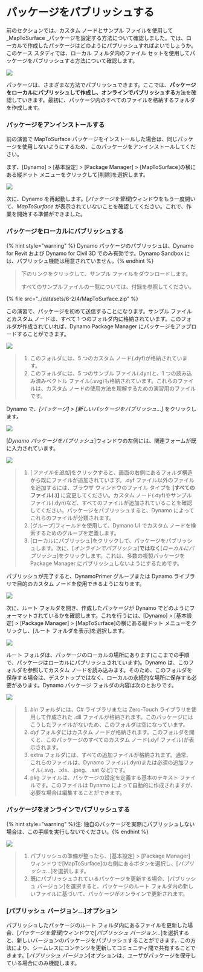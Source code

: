 # パッケージをパブリッシュする

前のセクションでは、カスタム ノードとサンプル ファイルを使用して _MapToSurface _パッケージを設定する方法について確認しました。では、ローカルで作成したパッケージはどのようにパブリッシュすればよいでしょうか。このケース スタディでは、ローカル フォルダ内のファイル セットを使用してパッケージをパブリッシュする方法について確認します。

![](<../images/6-2/3/develop package - custom nodes 01 (1) (6).jpg>)

パッケージは、さまざまな方法でパブリッシュできます。ここでは、**パッケージをローカルにパブリッシュして作成し、オンラインでパブリッシュする**方法を確認していきます。最初に、パッケージ内のすべてのファイルを格納するフォルダを作成します。

### パッケージをアンインストールする

前の演習で MapToSurface パッケージをインストールした場合は、同じパッケージを使用しないようにするため、このパッケージをアンインストールしてください。

まず、[Dynamo] > [基本設定] > [Package Manager] > [MapToSurface]の横にある縦ドット メニューをクリックして[削除]を選択します。

![](../images/6-2/4/publishapackage-deletepackage.jpg)

次に、Dynamo を再起動します。[_パッケージを管理_]ウィンドウをもう一度開いて、_MapToSurface_ が表示されていないことを確認してください。これで、作業を開始する準備ができました。

### パッケージをローカルにパブリッシュする

{% hint style="warning" %} Dynamo パッケージのパブリッシュは、Dynamo for Revit および Dynamo for Civil 3D でのみ有効です。Dynamo Sandbox には、パブリッシュ機能は用意されていません。{% endhint %}

> 下のリンクをクリックして、サンプル ファイルをダウンロードします。
>
> すべてのサンプルファイルの一覧については、付録を参照してください。

{% file src="../datasets/6-2/4/MapToSurface.zip" %}

この演習で、パッケージを初めて送信することになります。サンプル ファイルとカスタム ノードは、すべて 1 つのフォルダ内に格納されています。このフォルダが作成されていれば、Dynamo Package Manager にパッケージをアップロードすることができます。

![](../images/6-2/4/publishapackage-publishlocally01.jpg)

> 1. このフォルダには、5 つのカスタム ノード(.dyf)が格納されています。
> 2. このフォルダには、5 つのサンプル ファイル(.dyn)と、1 つの読み込み済みベクトル ファイル(.svg)も格納されています。これらのファイルは、カスタム ノードの使用方法を理解するための演習用のファイルです。

Dynamo で、_[パッケージ] > [新しいパッケージをパブリッシュ...]_ をクリックします。

![](../images/6-2/4/publishapackage-publishlocally02.jpg)

[_Dynamo パッケージをパブリッシュ_]ウィンドウの左側には、関連フォームが既に入力されています。

![](../images/6-2/4/publishapackage-publishlocally03.jpg)

> 1. [_ファイルを追加_]をクリックすると、画面の右側にあるフォルダ構造から既にファイルが追加されています。.dyf ファイル以外のファイルを追加するには、ブラウザ ウィンドウのファイル タイプを **[すべてのファイル(**_**.**_**)]** に変更してください。カスタム ノード(.dyf)やサンプル ファイル(.dyn)など、すべてのファイルが追加されていることを確認してください。パッケージをパブリッシュすると、Dynamo によってこれらのファイルが分類されます。
> 2. [グループ]フィールドを使用して、Dymano UI でカスタム ノードを検索するためのグループを定義します。
> 3. [ローカルにパブリッシュ]をクリックして、パッケージをパブリッシュします。次に、[_オンラインでパブリッシュ_]**ではなく**[_ローカルにパブリッシュ_]をクリックします。これは、多数の複製パッケージを Package Manager にパブリッシュしないようにするためです。

パブリッシュが完了すると、DynamoPrimer グループまたは Dynamo ライブラリで目的のカスタム ノードを使用できるようになります。

![](<../images/6-2/3/develop package - install package 02 (1) (4).jpg>)

次に、ルート フォルダを開き、作成したパッケージが Dynamo でどのようにフォーマットされているかを確認します。これを行うには、[Dynamo] > [基本設定] > [Package Manager] > [MapToSurface]の横にある縦ドット メニューをクリックし、[ルート フォルダを表示]を選択します。

![](../images/6-2/4/publishapackage-publishlocally05.jpg)

ルート フォルダは、パッケージのローカルの場所にあります(ここまでの手順で、パッケージはローカルにパブリッシュされています)。Dynamo は、このフォルダを参照してカスタム ノードを読み込みます。そのため、このフォルダを保存する場合は、デスクトップではなく、ローカルの永続的な場所に保存する必要があります。Dynamo パッケージ フォルダの内容は次のとおりです。

![](../images/6-2/4/publishapackage-publishlocally06.jpg)

> 1. _bin_ フォルダには、C# ライブラリまたは Zero-Touch ライブラリを使用して作成された .dll ファイルが格納されます。このパッケージにはこうしたファイルがないため、このフォルダは空になっています。
> 2. _dyf_ フォルダにはカスタム ノードが格納されます。このフォルダを開くと、このパッケージのすべてのカスタム ノード(.dyf ファイル)が表示されます。
> 3. extra フォルダには、すべての追加ファイルが格納されます。通常、これらのファイルは、Dynamo ファイル(.dyn)または必須の追加ファイル(.svg、.xls、.jpeg、.sat など)です。
> 4. pkg ファイルは、パッケージの設定を定義する基本のテキスト ファイルです。このファイルは Dynamo によって自動的に作成されますが、必要な場合は編集することができます。

### パッケージをオンラインでパブリッシュする

{% hint style="warning" %}注: 独自のパッケージを実際にパブリッシュしない場合は、この手順を実行しないでください。{% endhint %}

![](../images/6-2/4/publishapackage-publishonline01.jpg)

> 1. パブリッシュの準備が整ったら、[基本設定] > [Package Manager] ウィンドウで[MapToSurface]の右側にあるボタンを選択し、[_パブリッシュ..._]を選択します。
> 2. 既にパブリッシュされているパッケージを更新する場合、[パブリッシュ バージョン]を選択すると、パッケージのルート フォルダ内の新しいファイルに基づいて、パッケージがオンラインで更新されます。

### [パブリッシュ バージョン...]オプション

パブリッシュしたパッケージのルート フォルダ内にあるファイルを更新した場合、[_パッケージを管理_]ウィンドウで[_パブリッシュ バージョン..._]を選択すると、新しいバージョンのパッケージをパブリッシュすることができます。この方法により、シームレスにコンテンツを更新してコミュニティ間で共有することできます。[_パブリッシュ バージョン_]オプションは、ユーザがパッケージを保守している場合にのみ機能します。
